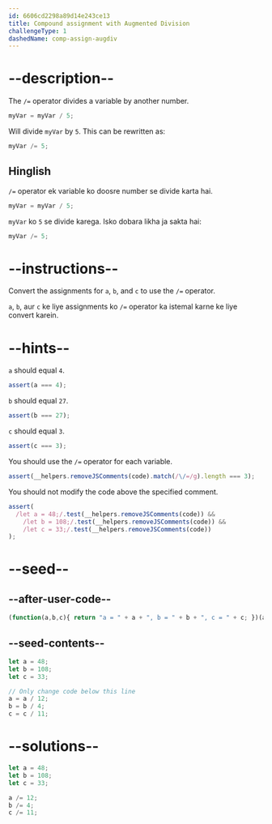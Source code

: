```yaml
---
id: 6606cd2298a89d14e243ce13
title: Compound assignment with Augmented Division
challengeType: 1
dashedName: comp-assign-augdiv
---
```


# --description--

The `/=` operator divides a variable by another number.

```js
myVar = myVar / 5;
```

Will divide `myVar` by `5`. This can be rewritten as:

```js
myVar /= 5;
```

<h2>Hinglish</h2>

`/=` operator ek variable ko doosre number se divide karta hai.

```js
myVar = myVar / 5;
```

`myVar` ko `5` se divide karega. Isko dobara likha ja sakta hai:

```js
myVar /= 5;
```

# --instructions--

Convert the assignments for `a`, `b`, and `c` to use the `/=` operator.

`a`, `b`, aur `c` ke liye assignments ko `/=` operator ka istemal karne ke liye convert karein.

# --hints--

`a` should equal `4`.

```js
assert(a === 4);
```

`b` should equal `27`.

```js
assert(b === 27);
```

`c` should equal `3`.

```js
assert(c === 3);
```

You should use the `/=` operator for each variable.

```js
assert(__helpers.removeJSComments(code).match(/\/=/g).length === 3);
```

You should not modify the code above the specified comment.

```js
assert(
  /let a = 48;/.test(__helpers.removeJSComments(code)) &&
    /let b = 108;/.test(__helpers.removeJSComments(code)) &&
    /let c = 33;/.test(__helpers.removeJSComments(code))
);
```

# --seed--

## --after-user-code--

```js
(function(a,b,c){ return "a = " + a + ", b = " + b + ", c = " + c; })(a,b,c);
```

## --seed-contents--

```js
let a = 48;
let b = 108;
let c = 33;

// Only change code below this line
a = a / 12;
b = b / 4;
c = c / 11;
```

# --solutions--

```js
let a = 48;
let b = 108;
let c = 33;

a /= 12;
b /= 4;
c /= 11;
```
